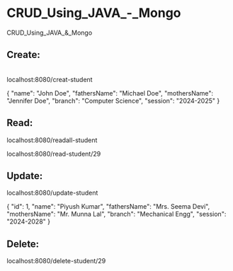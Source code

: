 # CRUD_Using_JAVA_-_Mongo
CRUD_Using_JAVA_&amp;_Mongo

<h2>Create:</h2> </br>
localhost:8080/creat-student   </br>

{
  "name": "John Doe",
  "fathersName": "Michael Doe",
  "mothersName": "Jennifer Doe",
  "branch": "Computer Science",
  "session": "2024-2025"
}

<h2>Read:</h2>
localhost:8080/readall-student

localhost:8080/read-student/29

<h2>Update:</h2>
localhost:8080/update-student

{
  "id": 1,
  "name": "Piyush Kumar",
  "fathersName": "Mrs. Seema Devi",
  "mothersName": "Mr. Munna Lal",
  "branch": "Mechanical Engg",
  "session": "2024-2028"
}

<h2>Delete: </h2>
localhost:8080/delete-student/29
